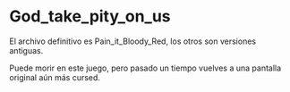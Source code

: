 # God_take_pity_on_us

El archivo definitivo es Pain_it_Bloody_Red, los otros son versiones antiguas.


Puede morir en este juego, pero pasado un tiempo vuelves a una pantalla original aún más cursed.
